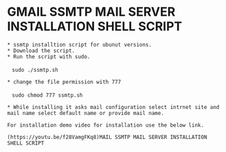 # GMAIL SSMTP MAIL SERVER INSTALLATION SHELL SCRIPT

    * ssmtp installtion script for ubunut versions.
    * Download the script.
    * Run the script with sudo.

  ` ` ` sudo ./ssmtp.sh ` ` ` 

   

    * change the file permission with 777
   
   ` ` ` sudo chmod 777 ssmtp.sh ` ` `  

    * While installing it asks mail configuration select intrnet site and mail name select default name or provide mail name.

    For installation demo video for installation use the below link.

    (https://youtu.be/f28VamgFKq8)MAIL SSMTP MAIL SERVER INSTALLATION SHELL SCRIPT


